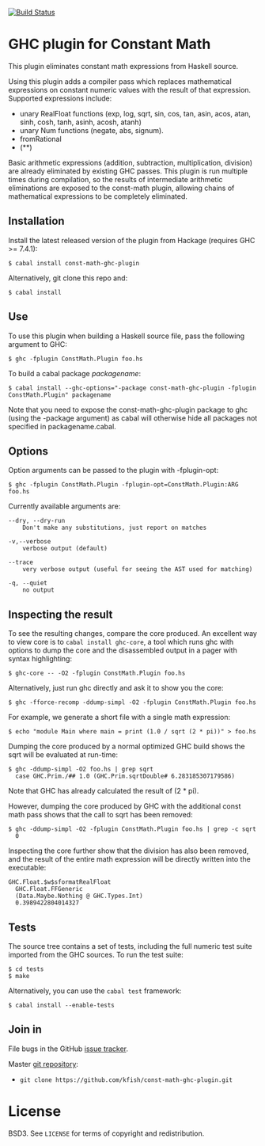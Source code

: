 [![Build Status](https://secure.travis-ci.org/kfish/const-math-ghc-plugin.png?branch=master)](http://travis-ci.org/kfish/const-math-ghc-plugin)

GHC plugin for Constant Math
============================

This plugin eliminates constant math expressions from Haskell source.

Using this plugin adds a compiler pass which replaces mathematical
expressions on constant numeric values with the result of that
expression. Supported expressions include:

* unary RealFloat functions (exp, log, sqrt, sin, cos, tan,
  asin, acos, atan, sinh, cosh, tanh, asinh, acosh, atanh)
* unary Num functions (negate, abs, signum).
* fromRational
* (**)

Basic arithmetic expressions (addition, subtraction, multiplication,
division) are already eliminated by existing GHC passes. This plugin
is run multiple times during compilation, so the results of intermediate
arithmetic eliminations are exposed to the const-math plugin, allowing
chains of mathematical expressions to be completely eliminated.

Installation
------------

Install the latest released version of the plugin from Hackage
(requires GHC >= 7.4.1):

    $ cabal install const-math-ghc-plugin

Alternatively, git clone this repo and:

    $ cabal install

Use
---

To use this plugin when building a Haskell source file, pass the following
argument to GHC:

    $ ghc -fplugin ConstMath.Plugin foo.hs

To build a cabal package _packagename_:

    $ cabal install --ghc-options="-package const-math-ghc-plugin -fplugin ConstMath.Plugin" packagename

Note that you need to expose the const-math-ghc-plugin package to ghc
(using the -package argument) as cabal will otherwise hide all packages
not specified in packagename.cabal.

Options
-------

Option arguments can be passed to the plugin with -fplugin-opt:

    $ ghc -fplugin ConstMath.Plugin -fplugin-opt=ConstMath.Plugin:ARG foo.hs

Currently available arguments are:

    --dry, --dry-run
        Don't make any substitutions, just report on matches

    -v,--verbose
        verbose output (default)

    --trace
        very verbose output (useful for seeing the AST used for matching)

    -q, --quiet
        no output

Inspecting the result
---------------------

To see the resulting changes, compare the core produced. An excellent way to
view core is to `cabal install ghc-core`, a tool which runs ghc with options
to dump the core and the disassembled output in a pager with syntax
highlighting:

    $ ghc-core -- -O2 -fplugin ConstMath.Plugin foo.hs

Alternatively, just run ghc directly and ask it to show you the core:

    $ ghc -fforce-recomp -ddump-simpl -O2 -fplugin ConstMath.Plugin foo.hs

For example, we generate a short file with a single math expression:

    $ echo "module Main where main = print (1.0 / sqrt (2 * pi))" > foo.hs

Dumping the core produced by a normal optimized GHC build shows the
sqrt will be evaluated at run-time:

    $ ghc -ddump-simpl -O2 foo.hs | grep sqrt
      case GHC.Prim./## 1.0 (GHC.Prim.sqrtDouble# 6.283185307179586)

Note that GHC has already calculated the result of (2 * pi).

However, dumping the core produced by GHC with the additional const math
pass shows that the call to sqrt has been removed:

    $ ghc -ddump-simpl -O2 -fplugin ConstMath.Plugin foo.hs | grep -c sqrt
      0

Inspecting the core further show that the division has also been removed,
and the result of the entire math expression will be directly written into
the executable:

    GHC.Float.$w$sformatRealFloat
      GHC.Float.FFGeneric
      (Data.Maybe.Nothing @ GHC.Types.Int)
      0.3989422804014327

Tests
-----

The source tree contains a set of tests, including the full numeric test
suite imported from the GHC sources. To run the test suite:

    $ cd tests
    $ make

Alternatively, you can use the `cabal test` framework:

    $ cabal install --enable-tests

Join in
-------

File bugs in the GitHub [issue tracker][].

Master [git repository][gh]:

* `git clone https://github.com/kfish/const-math-ghc-plugin.git`

# License

BSD3. See `LICENSE` for terms of copyright and redistribution.

[issue tracker]: http://github.com/kfish/const-math-ghc-plugin/issues
[gh]: http://github.com/kfish/const-math-ghc-plugin
